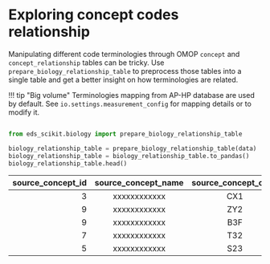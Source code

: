 # Exploring concept codes relationship

Manipulating different code terminologies through OMOP ```concept``` and ```concept_relationship``` tables can be tricky. Use ```prepare_biology_relationship_table``` to preprocess those tables into a single table and get a better insight on how terminologies are related.

!!! tip "Big volume"
    Terminologies mapping from AP-HP database are used by default. See ```io.settings.measurement_config``` for mapping details or to modify it.

```python

from eds_scikit.biology import prepare_biology_relationship_table

biology_relationship_table = prepare_biology_relationship_table(data)
biology_relationship_table = biology_relationship_table.to_pandas()
biology_relationship_table.head()
```

|   source_concept_id | source_concept_name   | source_concept_code   |   standard_concept_id     | standard_concept_name     | standard_concept_code       |
|--------------------:|:---------------------:|:---------------------:|:-------------------------:|:-------------------------:|:---------------------------:|
|                   3 | xxxxxxxxxxxx          | CX1                   |                         4 | xxxxxxxxxxxx              | A1                          |
|                   9 | xxxxxxxxxxxx          | ZY2                   |                         5 | xxxxxxxxxxxx              | A2                          |
|                   9 | xxxxxxxxxxxx          | B3F                   |                        47 | xxxxxxxxxxxx              | D3                          |
|                   7 | xxxxxxxxxxxx          | T32                   |                         4 | xxxxxxxxxxxx              | F82                         |
|                   5 | xxxxxxxxxxxx          | S23                   |                         1 | xxxxxxxxxxxx              | A432                        |
